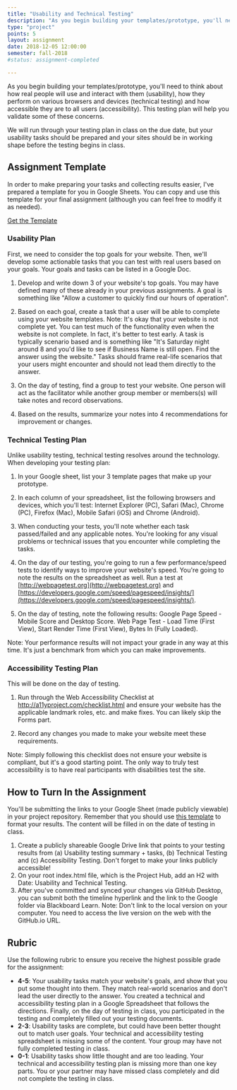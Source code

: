 ```yaml
---
title: "Usability and Technical Testing"
description: "As you begin building your templates/prototype, you'll need to think about how real people will use and interact with them. "
type: "project"
points: 5
layout: assignment
date: 2018-12-05 12:00:00
semester: fall-2018
#status: assignment-completed

---
```


As you begin building your templates/prototype, you'll need to think about how real people will use and interact with them (usability), how they perform on  various browsers and devices (technical testing) and how accessible they are to all users (accessibility).  This testing plan will help you validate some of these concerns.

We will run through your testing plan in class on the due date, but your usability tasks should be prepared and your sites should be in working shape before the testing begins in class.

## Assignment Template

In order to make preparing your tasks and collecting results easier, I've prepared a template for you in Google Sheets.  You can copy and use this template for your final assignment (although you can feel free to modify it as needed).

<a class="button small" href="https://docs.google.com/a/kent.edu/spreadsheets/d/1cj8GdaVCttFxcbRQqckyU3X1SF-XetH4U9EHWElagiA/edit?usp=sharing">Get the Template</a>

### Usability Plan

First, we need to consider the top goals for your website.  Then, we'll develop some actionable tasks that you can test with real users based on your goals.  Your goals and tasks can be listed in a Google Doc.

1.  Develop and write down 3 of your website's top goals.  You may have defined many of these already in your previous assignments.  A goal is something like "Allow a customer to quickly find our hours of operation".

2.  Based on each goal, create a task that a user will be able to complete using your website templates.  Note:  It's okay that your website is not complete yet.  You can test much of the functionality even when the website is not complete.  In fact, it's better to test early.  A task is typically scenario based and is something like "It's Saturday night around 8 and you'd like to see if Business Name is still open.  Find the answer using the website."  Tasks should frame real-life scenarios that your users might encounter and should not lead them directly to the answer.

3.  On the day of testing, find a group to test your website.  One person will act as the facilitator while another group member or members(s) will take notes and record observations.

4.  Based on the results, summarize your notes into 4 recommendations for improvement or changes.


### Technical Testing Plan

Unlike usability testing, technical testing resolves around the technology.  When developing your testing plan:

1.  In your Google sheet, list your 3 template pages that make up your prototype.

2.  In each column of your spreadsheet, list the following browsers and devices, which you'll test:  Internet Explorer (PC), Safari (Mac), Chrome (PC), Firefox (Mac), Mobile Safari (iOS) and Chrome (Android).

3.  When conducting your tests, you'll note whether each task passed/failed and any applicable notes.  You're looking for any visual problems or technical issues that you encounter while completing the tasks.

4.  On the day of our testing, you're going to run a few performance/speed tests to identify ways to improve your website's speed.  You're going to note the results on the spreadsheet as well.  Run a test at [http://webpagetest.org](http://webpagetest.org) and [https://developers.google.com/speed/pagespeed/insights/](https://developers.google.com/speed/pagespeed/insights/).

5.  On the day of testing, note the following results:  Google Page Speed - Mobile Score and Desktop Score.  Web Page Test - Load Time (First View), Start Render Time (First View), Bytes In (Fully Loaded).

Note:  Your performance results will not impact your grade in any way at this time.  It's just a benchmark from which you can make improvements.


### Accessibility Testing Plan

This will be done on the day of testing.  

1.  Run through the Web Accessibility Checklist at http://a11yproject.com/checklist.html and ensure your website has the applicable landmark roles, etc. and make fixes.  You can likely skip the Forms part.

2.  Record any changes you made to make your website meet these requirements.

Note:  Simply following this checklist does not ensure your website is compliant, but it's a good starting point.  The only way to truly test accessibility is to have real participants with disabilities test the site.


## How to Turn In the Assignment

You'll be submitting the links to your Google Sheet (made publicly viewable) in your project repository.  Remember that you should use <a href="https://docs.google.com/a/kent.edu/spreadsheets/d/1cj8GdaVCttFxcbRQqckyU3X1SF-XetH4U9EHWElagiA/edit?usp=sharing">this template</a> to format your results.  The content will be filled in on the date of testing in class.

1.  Create a publicly shareable Google Drive link that points to your testing results from (a) Usability testing summary + tasks, (b) Technical Testing and (c) Accessibility Testing.  Don't forget to make your links publicly accessible!
2.  On your root index.html file, which is the Project Hub, add an H2 with Date: Usability and Technical Testing.
3.  After you've committed and synced your changes via GitHub Desktop, you can submit both the timeline hyperlink and the link to the Google folder via Blackboard Learn.  Note: Don't link to the local version on your computer.  You need to access the live version on the web with the GitHub.io URL.

## Rubric

Use the following rubric to ensure you receive the highest possible grade for the assignment:

* **4-5**: Your usability tasks match your website's goals, and show that you put some thought into them.  They match real-world scenarios and don't lead the user directly to the answer.  You created a technical and accessibility testing plan in a Google Spreadsheet that follows the directions.  Finally, on the day of testing in class, you participated in the testing and completely filled out your testing documents.
* **2-3**: Usability tasks are complete, but could have been better thought out to match user goals.  Your technical and accessibility testing spreadsheet is missing some of the content.  Your group may have not fully completed testing in class.
* **0-1**: Usability tasks show little thought and are too leading.  Your technical and accessibility testing plan is missing more than one key parts.  You or your partner may have missed class completely and did not complete the testing in class.   
